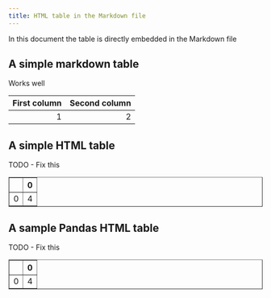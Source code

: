 ```yaml
---
title: HTML table in the Markdown file
---
```


In this document the table is directly embedded in the Markdown file

## A simple markdown table

Works well

| First column | Second column |
| -----------: | ------------: |
|            1 |             2 |


## A simple HTML table

TODO - Fix this

<table border="1" class="dataframe">
  <thead>
    <tr style="text-align: right;">
      <th></th>
      <th>0</th>
    </tr>
  </thead>
  <tbody>
    <tr>
      <td>0</td>
      <td>4</td>
    </tr>
  </tbody>
</table>

## A sample Pandas HTML table

TODO - Fix this

<div>
<style scoped>
    .dataframe tbody tr th:only-of-type {
        vertical-align: middle;
    }

    .dataframe tbody tr th {
        vertical-align: top;
    }

    .dataframe thead th {
        text-align: right;
    }
</style>
<table border="1" class="dataframe">
  <thead>
    <tr style="text-align: right;">
      <th></th>
      <th>0</th>
    </tr>
  </thead>
  <tbody>
    <tr>
      <td>0</td>
      <td>4</td>
    </tr>
  </tbody>
</table>
</div>

